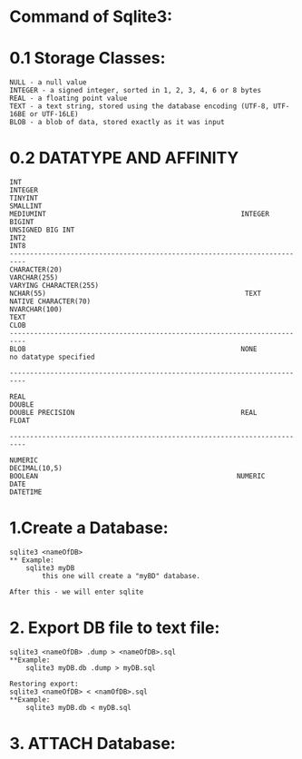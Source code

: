 # Command of Sqlite3:

# 0.1 Storage Classes:
    NULL - a null value
    INTEGER - a signed integer, sorted in 1, 2, 3, 4, 6 or 8 bytes
    REAL - a floating point value
    TEXT - a text string, stored using the database encoding (UTF-8, UTF-16BE or UTF-16LE)
    BLOB - a blob of data, stored exactly as it was input
# 0.2 DATATYPE                 AND                           AFFINITY

    INT
    INTEGER
    TINYINT
    SMALLINT
    MEDIUMINT                                                INTEGER
    BIGINT
    UNSIGNED BIG INT
    INT2
    INT8
    --------------------------------------------------------------------------
    CHARACTER(20)
    VARCHAR(255)
    VARYING CHARACTER(255)
    NCHAR(55)                                                 TEXT
    NATIVE CHARACTER(70)
    NVARCHAR(100)
    TEXT
    CLOB
    --------------------------------------------------------------------------
    BLOB                                                     NONE
    no datatype specified

    --------------------------------------------------------------------------    

    REAL
    DOUBLE
    DOUBLE PRECISION                                         REAL
    FLOAT

    --------------------------------------------------------------------------    

    NUMERIC
    DECIMAL(10,5)
    BOOLEAN                                                 NUMERIC
    DATE
    DATETIME


# 1.Create a Database:
    sqlite3 <nameOfDB>
    ** Example:
        sqlite3 myDB
            this one will create a "myBD" database.

    After this - we will enter sqlite
# 2. Export DB file to text file:
    sqlite3 <nameOfDB> .dump > <nameOfDB>.sql
    **Example:
        sqlite3 myDB.db .dump > myDB.sql

    Restoring export:
    sqlite3 <nameOfDB> < <namOfDB>.sql
    **Example:
        sqlite3 myDB.db < myDB.sql


# 3. ATTACH Database:
    